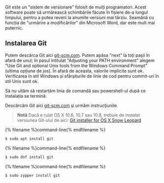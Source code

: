Git este un "sistem de versionare" folosit de mulți programatori. Acest software poate să urmărească schimbările făcute în fișiere de-a lungul timpului, pentru a putea reveni la anumite versiuni mai târziu. Seamănă cu funcția de "urmărire a modificărilor" din Microsoft Word, dar este mult mai puternic.

## Instalarea Git

<!--sec data-title="Installing Git: Windows" data-id="git_install_windows"
data-collapse=true ces-->

Putem descărca Git aici [git-scm.com](https://git-scm.com/). Putem apăsa "next" la toți pașii în afară de unul; în pasul întitulat "Adjusting your PATH environment" alegem "Use Git and optional Unix tools from the Windows Command Prompt" (ultima opțiune de jos). În afară de aceasta, valorile implicite sunt ok. Verificarea în stil Windows și sfârşiturile de linie de cod pentru commit-uri în stil Unix sunt ok.

Să nu uităm să restartăm linia de comandă sau powershell-ul după ce instalația se termină. <!--endsec-->

<!--sec data-title="Installing Git: OS X" data-id="git_install_OSX"
data-collapse=true ces-->

Descărcăm Git aici [git-scm.com](https://git-scm.com/) şi urmăm instrucţiunile.

> **Notă** Dacă e rulat OS X 10.6, 10.7 sau 10.8, trebuie de instalat versiunea Git-ului de aici: [Git installer for OS X Snow Leopard](https://sourceforge.net/projects/git-osx-installer/files/git-2.3.5-intel-universal-snow-leopard.dmg/download)

<!--endsec-->

<!--sec data-title="Installing Git: Debian or Ubuntu" data-id="git_install_debian_ubuntu"
data-collapse=true ces-->

{% filename %}command-line{% endfilename %}

```bash
$ sudo apt install git
```

<!--endsec-->

<!--sec data-title="Installing Git: Fedora" data-id="git_install_fedora"
data-collapse=true ces-->

{% filename %}command-line{% endfilename %}

```bash
$ sudo dnf install git
```

<!--endsec-->

<!--sec data-title="Installing Git: openSUSE" data-id="git_install_openSUSE"
data-collapse=true ces-->

{% filename %}command-line{% endfilename %}

```bash
$ sudo zypper install git
```

<!--endsec-->